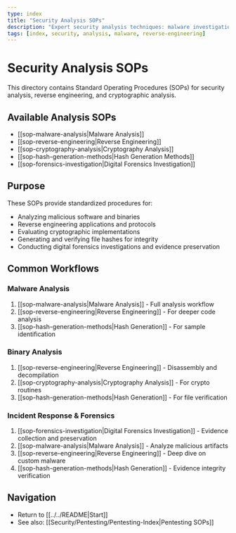 ```yaml
---
type: index
title: "Security Analysis SOPs"
description: "Expert security analysis techniques: malware investigation, reverse engineering, cryptography audits, hash verification & threat intelligence research."
tags: [index, security, analysis, malware, reverse-engineering]
---
```


# Security Analysis SOPs

This directory contains Standard Operating Procedures (SOPs) for security analysis, reverse engineering, and cryptographic analysis.

## Available Analysis SOPs

- [[sop-malware-analysis|Malware Analysis]]
- [[sop-reverse-engineering|Reverse Engineering]]
- [[sop-cryptography-analysis|Cryptography Analysis]]
- [[sop-hash-generation-methods|Hash Generation Methods]]
- [[sop-forensics-investigation|Digital Forensics Investigation]]

## Purpose

These SOPs provide standardized procedures for:
- Analyzing malicious software and binaries
- Reverse engineering applications and protocols
- Evaluating cryptographic implementations
- Generating and verifying file hashes for integrity
- Conducting digital forensics investigations and evidence preservation

## Common Workflows

### Malware Analysis
1. [[sop-malware-analysis|Malware Analysis]] - Full analysis workflow
2. [[sop-reverse-engineering|Reverse Engineering]] - For deeper code analysis
3. [[sop-hash-generation-methods|Hash Generation]] - For sample identification

### Binary Analysis
1. [[sop-reverse-engineering|Reverse Engineering]] - Disassembly and decompilation
2. [[sop-cryptography-analysis|Cryptography Analysis]] - For crypto routines
3. [[sop-hash-generation-methods|Hash Generation]] - For file verification

### Incident Response & Forensics
1. [[sop-forensics-investigation|Digital Forensics Investigation]] - Evidence collection and preservation
2. [[sop-malware-analysis|Malware Analysis]] - Analyze malicious artifacts
3. [[sop-reverse-engineering|Reverse Engineering]] - Deep dive on custom malware
4. [[sop-hash-generation-methods|Hash Generation]] - Evidence integrity verification

## Navigation

- Return to [[../../README|Start]]
- See also: [[Security/Pentesting/Pentesting-Index|Pentesting SOPs]]
